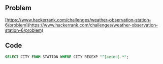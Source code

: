 ## Problem

[https://www.hackerrank.com/challenges/weather-observation-station-6/problem](https://www.hackerrank.com/challenges/weather-observation-station-6/problem)

## Code

```sql
SELECT CITY FROM STATION WHERE CITY REGEXP "^[aeiou].*";
```